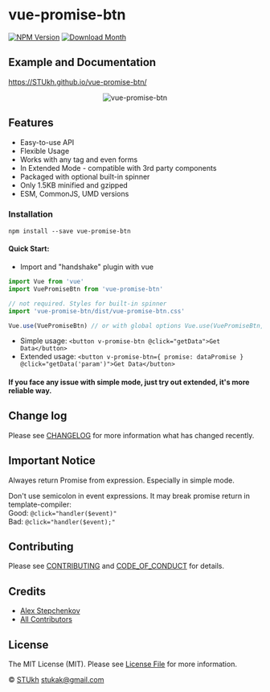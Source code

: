 # vue-promise-btn

[![NPM Version](http://img.shields.io/npm/v/vue-promise-btn.svg?style=flat-square)](https://www.npmjs.com/package/vue-promise-btn)
[![Download Month](http://img.shields.io/npm/dm/vue-promise-btn.svg?style=flat-square)](https://www.npmjs.com/package/vue-promise-btn)

## Example and Documentation
https://STUkh.github.io/vue-promise-btn/

<div style="text-align:center" align="center">
    <img src="example/example.gif" alt="vue-promise-btn">
</div>

## Features
- Easy-to-use API
- Flexible Usage
- Works with any tag and even forms
- In Extended Mode - compatible with 3rd party components
- Packaged with optional built-in spinner
- Only 1.5KB minified and gzipped
- ESM, CommonJS, UMD versions

### Installation
```
npm install --save vue-promise-btn
```
#### Quick Start:
- Import and "handshake" plugin with vue
```javascript
import Vue from 'vue'
import VuePromiseBtn from 'vue-promise-btn'

// not required. Styles for built-in spinner
import 'vue-promise-btn/dist/vue-promise-btn.css'

Vue.use(VuePromiseBtn) // or with global options Vue.use(VuePromiseBtn, {})
```

- Simple usage:
``` <button v-promise-btn @click="getData">Get Data</button> ```
- Extended usage: ``` <button v-promise-btn={ promise: dataPromise } @click="getData('param')">Get Data</button> ```

#### If you face any issue with simple mode, just try out extended, it's more reliable way.

## Change log

Please see [CHANGELOG](CHANGELOG.md) for more information what has changed recently.

## Important Notice

Alwayes return Promise from expression. Especially in simple mode.

Don't use semicolon in event expressions. It may break promise return in template-compiler: <br>
Good: `@click="handler($event)"` <br>
Bad: `@click="handler($event);"`

## Contributing

Please see [CONTRIBUTING](CONTRIBUTING.md) and [CODE_OF_CONDUCT](CODE_OF_CONDUCT.md) for details.

## Credits

- [Alex Stepchenkov](https://github.com/STUkh)
- [All Contributors](https://github.com/STUkh/vue-promise-btn/graphs/contributors)

## License

The MIT License (MIT). Please see [License File](LICENSE.md) for more information.

&copy; [STUkh](https://github.com/STUkh) <stukak@gmail.com>
